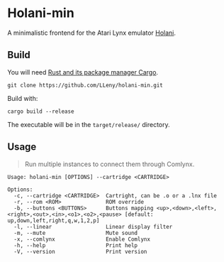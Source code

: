 # Holani-min

A minimalistic frontend for the Atari Lynx emulator [Holani](https://github.com/LLeny/holani).

## Build

You will need [Rust and its package manager Cargo](https://www.rust-lang.org/). 

```
git clone https://github.com/LLeny/holani-min.git
```

Build with:

```
cargo build --release
```

The executable will be in the `target/release/` directory.

## Usage

> Run multiple instances to connect them through Comlynx.

```
Usage: holani-min [OPTIONS] --cartridge <CARTRIDGE>

Options:
  -c, --cartridge <CARTRIDGE>  Cartright, can be .o or a .lnx file
  -r, --rom <ROM>              ROM override
  -b, --buttons <BUTTONS>      Buttons mapping <up>,<down>,<left>,<right>,<out>,<in>,<o1>,<o2>,<pause> [default: up,down,left,right,q,w,1,2,p]
  -l, --linear                 Linear display filter
  -m, --mute                   Mute sound
  -x, --comlynx                Enable Comlynx
  -h, --help                   Print help
  -V, --version                Print version
```
